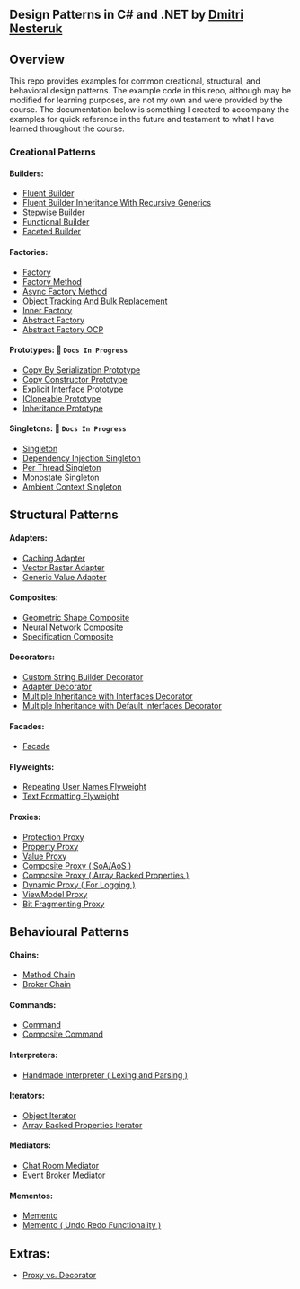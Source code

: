 ## Design Patterns in C# and .NET by [Dmitri Nesteruk](https://www.udemy.com/user/dmitrinesteruk/)

## Overview

This repo provides examples for common creational, structural, and behavioral design patterns. The example code in this repo, although may be modified for learning purposes, are not my own and were provided by the course. The documentation below is something I created to accompany the examples for quick reference in the future and testament to what I have learned throughout the course.

### Creational Patterns

#### Builders:
- [Fluent Builder](Docs/Builders/Fluent%20Builder.md)
- [Fluent Builder Inheritance With Recursive Generics](<Docs/Builders/Fluent%20Builder%20Inheritance%20(%20With%20Recursive%20Generics%20).md>)
- [Stepwise Builder](Docs/Builders/Stepwise%20Builder.md)
- [Functional Builder](Docs/Builders/Functional%20Builder.md)
- [Faceted Builder](Docs/Builders/Faceted%20Builder.md)
#### Factories:
- [Factory](Docs/Factories/Factory.md)
- [Factory Method](Docs/Factories/Async%20Factory%20Method.md)
- [Async Factory Method](Docs/Factories/Factory%20Method.md)
- [Object Tracking And Bulk Replacement](Docs/Factories/Object%20Tracking%20And%20Bulk%20Replacement.md)
- [Inner Factory](Docs/Factories/Inner%20Factory.md)
- [Abstract Factory](Docs/Factories/Abstract%20Factory.md)
- [Abstract Factory OCP](Docs/Factories/Abstract%20Factory%20OCP.md)
#### Prototypes: 🔴 **```Docs In Progress```**
- [Copy By Serialization Prototype](Docs/Prototypes/CopyBySerializationPrototype.md)
- [Copy Constructor Prototype](Docs/Prototypes/CopyConstructorPrototype.md)
- [Explicit Interface Prototype](Docs/Prototypes/ExplicitInterfacePrototype.md)
- [ICloneable Prototype](Docs/Prototypes/ICloneablePrototype.md)
- [Inheritance Prototype](Docs/Prototypes/InheritancePrototype.md)
#### Singletons: 🔴 **```Docs In Progress```**
- [Singleton](Docs/Singletons/Singleton.md)
- [Dependency Injection Singleton](Docs/Singletons/DependencyInjectionSingleton.md)
- [Per Thread Singleton](Docs/Singletons/PerThreadSingleton.md)
- [Monostate Singleton](Docs/Singletons/MonostateSingleton.md)
- [Ambient Context Singleton](Docs/Singletons/AmbientContextSingleton.md)

## Structural Patterns

#### Adapters:
- [Caching Adapter](Docs/Adapters/CachingAdapter.md)
- [Vector Raster Adapter](Docs/Adapters/VectorRasterAdapter.md)
- [Generic Value Adapter](Docs/Adapters/GenericValueAdapter.md)
#### Composites:
- [Geometric Shape Composite](Docs/Composites/Geometric%20Shape%20Composite.md)
- [Neural Network Composite](Docs/Composites/Neural%20Network%20Composite.md)
- [Specification Composite](Docs/Composites/Specification%20Composite.md)
#### Decorators:
- [Custom String Builder Decorator](Docs/Decorators/Custom%20String%20Builder%20Decorator.md)
- [Adapter Decorator](Docs/Decorators/Adapter%20Decorator.md)
- [Multiple Inheritance with Interfaces Decorator](Docs/Decorators/Multiple%20Inheritance%20with%20Interfaces%20Decorator.md)
- [Multiple Inheritance with Default Interfaces Decorator](Docs/Decorators/Multiple%20Inheritance%20with%20Default%20Interfaces%20Decorator.md)
#### Facades:
- [Facade](Docs/Facade/Facade.md)
#### Flyweights:
- [Repeating User Names Flyweight](Docs/Flyweights/Repeating%20User%20Names%20Flyweight.md)
- [Text Formatting Flyweight](Docs/Flyweights/Text%20Formatting%20Flyweight.md)
#### Proxies:
- [Protection Proxy](Docs/Proxies/Protection%20Proxy.md)
- [Property Proxy](Docs/Proxies/Property%20Proxy.md)
- [Value Proxy](Docs/Proxies/Value%20Proxy.md)
- [Composite Proxy ( SoA/AoS )](Docs/Proxies/Composite%20Proxy%20(%20SoA%20-%20AoS%20).md)
- [Composite Proxy ( Array Backed Properties )](Docs/Proxies/Composite%20Proxy%20(%20Array%20Backed%20Properties%20).md)
- [Dynamic Proxy ( For Logging )](Docs/Proxies/Dynamic%20Proxy%20(%20For%20Logging%20).md)
- [ViewModel Proxy](Docs/Proxies/ViewModel%20Proxy.md)
- [Bit Fragmenting Proxy](Docs/Proxies/Bit%20Fragmenting%20Proxy.md)

## Behavioural Patterns

#### Chains:
- [Method Chain](Docs/Chains/Method%20Chain.md)
- [Broker Chain](Docs/Chains/Broker%20Chain.md)
#### Commands:
- [Command](Docs/Commands/Command.md)
- [Composite Command](Docs/Commands/Composite%20Command.md)
#### Interpreters:
- [Handmade Interpreter ( Lexing and Parsing )](Docs/Interpreters/Handmade%20Interpreter%20(%20Lexing%20and%20Parsing%20).md)
#### Iterators:
- [Object Iterator](Docs/Iterators/Object%20Iterator.md)
- [Array Backed Properties Iterator](Docs/Iterators/Array%20Backed%20Properties%20Iterator.md)
#### Mediators:
- [Chat Room Mediator](Docs/Mediators/Chat%20Room%20Mediator.md)
- [Event Broker Mediator](Docs/Mediators/Event%20Broker%20Mediator.md)
#### Mementos:
- [Memento](Docs/Mementos/Memento.md)
- [Memento ( Undo Redo Functionality )](Docs/Mementos/Memento%20(%20Undo%20Redo%20Functionality%20).md)

## Extras:
- [Proxy vs. Decorator](Docs/Extras/Proxy%20vs.%20Decorator.md)
